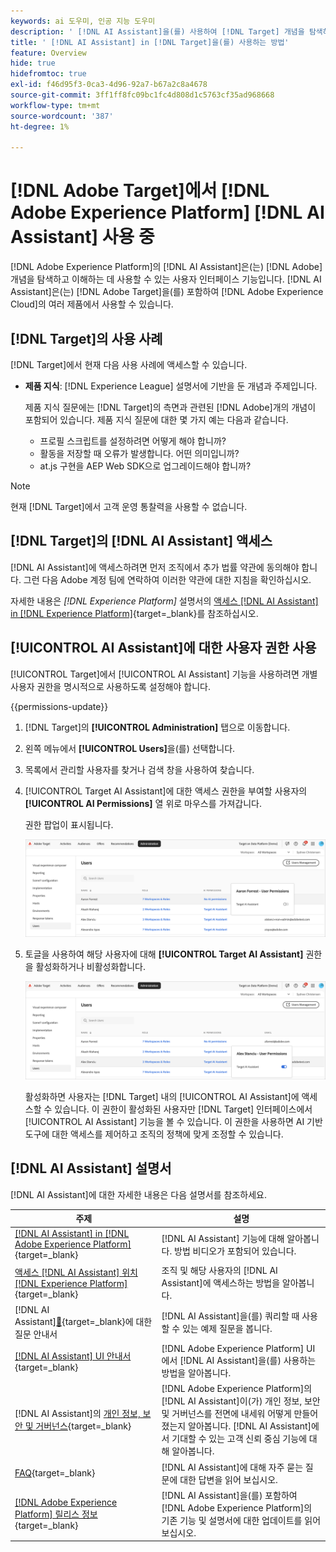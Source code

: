 ```yaml
---
keywords: ai 도우미, 인공 지능 도우미
description: ' [!DNL AI Assistant]을(를) 사용하여 [!DNL Target] 개념을 탐색하고 이해하는 방법에 대해 알아봅니다.'
title: ' [!DNL AI Assistant] in [!DNL Target]을(를) 사용하는 방법'
feature: Overview
hide: true
hidefromtoc: true
exl-id: f46d95f3-0ca3-4d96-92a7-b67a2c8a4678
source-git-commit: 3ff1ff8fc09bc1fc4d808d1c5763cf35ad968668
workflow-type: tm+mt
source-wordcount: '387'
ht-degree: 1%

---
```


# [!DNL Adobe Target]에서 [!DNL Adobe Experience Platform] [!DNL AI Assistant] 사용 중

[!DNL Adobe Experience Platform]의 [!DNL AI Assistant]은(는) [!DNL Adobe] 개념을 탐색하고 이해하는 데 사용할 수 있는 사용자 인터페이스 기능입니다. [!DNL AI Assistant]은(는) [!DNL Adobe Target]을(를) 포함하여 [!DNL Adobe Experience Cloud]의 여러 제품에서 사용할 수 있습니다.

## [!DNL Target]의 사용 사례

[!DNL Target]에서 현재 다음 사용 사례에 액세스할 수 있습니다.

* **제품 지식**: [!DNL Experience League] 설명서에 기반을 둔 개념과 주제입니다.

  제품 지식 질문에는 [!DNL Target]의 측면과 관련된 [!DNL Adobe]개의 개념이 포함되어 있습니다. 제품 지식 질문에 대한 몇 가지 예는 다음과 같습니다.

   * 프로필 스크립트를 설정하려면 어떻게 해야 합니까?
   * 활동을 저장할 때 오류가 발생합니다. 어떤 의미입니까?
   * at.js 구현을 AEP Web SDK으로 업그레이드해야 합니까?

>[!NOTE]
>
>현재 [!DNL Target]에서 고객 운영 통찰력을 사용할 수 없습니다.

## [!DNL Target]의 [!DNL AI Assistant] 액세스

[!DNL AI Assistant]에 액세스하려면 먼저 조직에서 추가 법률 약관에 동의해야 합니다. 그런 다음 Adobe 계정 팀에 연락하여 이러한 약관에 대한 지침을 확인하십시오.

자세한 내용은 *[!DNL Experience Platform]* 설명서의 [액세스 [!DNL AI Assistant] in [!DNL Experience Platform]](https://experienceleague.adobe.com/ko/docs/experience-platform/ai-assistant/access){target=_blank}를 참조하십시오.

## [!UICONTROL AI Assistant]에 대한 사용자 권한 사용

[!UICONTROL Target]에서 [!UICONTROL AI Assistant] 기능을 사용하려면 개별 사용자 권한을 명시적으로 사용하도록 설정해야 합니다.

{{permissions-update}}

1. [!DNL Target]의 **[!UICONTROL Administration]** 탭으로 이동합니다.
1. 왼쪽 메뉴에서 **[!UICONTROL Users]**&#x200B;을(를) 선택합니다.
1. 목록에서 관리할 사용자를 찾거나 검색 창을 사용하여 찾습니다.
1. [!UICONTROL Target AI Assistant]에 대한 액세스 권한을 부여할 사용자의 **[!UICONTROL AI Permissions]** 열 위로 마우스를 가져갑니다.

   권한 팝업이 표시됩니다.

   ![AI 길잡이 설정](/help/main/c-intro/assets/ai-pop-up2.png)

1. 토글을 사용하여 해당 사용자에 대해 **[!UICONTROL Target AI Assistant]** 권한을 활성화하거나 비활성화합니다.

   ![AI 관리자 권한 팝업](/help/main/c-intro/assets/ai-pop-up.png)

   활성화하면 사용자는 [!DNL Target] 내의 [!UICONTROL AI Assistant]에 액세스할 수 있습니다. 이 권한이 활성화된 사용자만 [!DNL Target] 인터페이스에서 [!UICONTROL AI Assistant] 기능을 볼 수 있습니다. 이 권한을 사용하면 AI 기반 도구에 대한 액세스를 제어하고 조직의 정책에 맞게 조정할 수 있습니다.

## [!DNL AI Assistant] 설명서

[!DNL AI Assistant]에 대한 자세한 내용은 다음 설명서를 참조하세요.

| 주제 | 설명 |
| --- | --- |
| [[!DNL AI Assistant] in [!DNL Adobe Experience Platform]](https://experienceleague.adobe.com/ko/docs/experience-platform/ai-assistant/home){target=_blank} | [!DNL AI Assistant] 기능에 대해 알아봅니다. 방법 비디오가 포함되어 있습니다. |
| [액세스 [!DNL AI Assistant] 위치 [!DNL Experience Platform]](https://experienceleague.adobe.com/ko/docs/experience-platform/ai-assistant/access){target=_blank} | 조직 및 해당 사용자의 [!DNL AI Assistant]에 액세스하는 방법을 알아봅니다. |
|  [!DNL AI Assistant][&#128279;](https://experienceleague.adobe.com/ko/docs/experience-platform/ai-assistant/questions){target=_blank}에 대한 질문 안내서 | [!DNL AI Assistant]을(를) 쿼리할 때 사용할 수 있는 예제 질문을 봅니다. |
| [[!DNL AI Assistant] UI 안내서](https://experienceleague.adobe.com/ko/docs/experience-platform/ai-assistant/ui-guide){target=_blank} | [!DNL Adobe Experience Platform] UI에서 [!DNL AI Assistant]을(를) 사용하는 방법을 알아봅니다. |
|  [!DNL AI Assistant]의 [개인 정보, 보안 및 거버넌스](https://experienceleague.adobe.com/ko/docs/experience-platform/ai-assistant/privacy){target=_blank} | [!DNL Adobe Experience Platform]의 [!DNL AI Assistant]이(가) 개인 정보, 보안 및 거버넌스를 전면에 내세워 어떻게 만들어졌는지 알아봅니다. [!DNL AI Assistant]에서 기대할 수 있는 고객 신뢰 중심 기능에 대해 알아봅니다. |
| [FAQ](https://experienceleague.adobe.com/ko/docs/experience-platform/ai-assistant/faq){target=_blank} | [!DNL AI Assistant]에 대해 자주 묻는 질문에 대한 답변을 읽어 보십시오. |
| [[!DNL Adobe Experience Platform] 릴리스 정보](https://experienceleague.adobe.com/ko/docs/experience-platform/release-notes/latest){target=_blank} | [!DNL AI Assistant]을(를) 포함하여 [!DNL Adobe Experience Platform]의 기존 기능 및 설명서에 대한 업데이트를 읽어 보십시오. |
